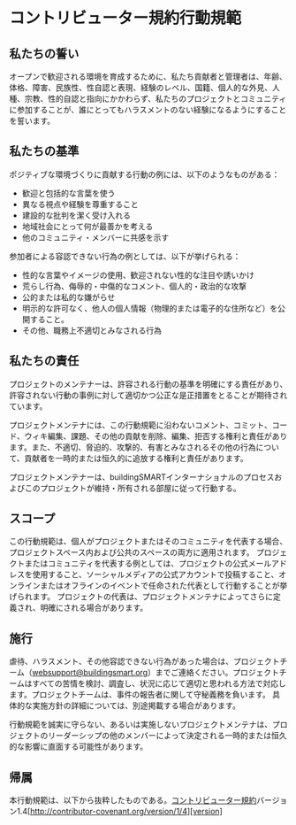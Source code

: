 # コントリビューター規約行動規範

## 私たちの誓い

オープンで歓迎される環境を育成するために、私たち貢献者と管理者は、年齢、体格、障害、民族性、性自認と表現、経験のレベル、国籍、個人的な外見、人種、宗教、性的自認と指向にかかわらず、私たちのプロジェクトとコミュニティに参加することが、誰にとってもハラスメントのない経験になるようにすることを誓います。

## 私たちの基準

ポジティブな環境づくりに貢献する行動の例には、以下のようなものがある：

* 歓迎と包括的な言葉を使う
* 異なる視点や経験を尊重すること
* 建設的な批判を潔く受け入れる
* 地域社会にとって何が最善かを考える
* 他のコミュニティ・メンバーに共感を示す

参加者による容認できない行為の例としては、以下が挙げられる：

* 性的な言葉やイメージの使用、歓迎されない性的な注目や誘いかけ
* 荒らし行為、侮辱的・中傷的なコメント、個人的・政治的な攻撃
* 公的または私的な嫌がらせ
* 明示的な許可なく、他人の個人情報（物理的または電子的な住所など）を公開すること。
* その他、職務上不適切とみなされる行為

## 私たちの責任

プロジェクトのメンテナーは、許容される行動の基準を明確にする責任があり、許容されない行動の事例に対して適切かつ公正な是正措置をとることが期待されています。

プロジェクトメンテナには、この行動規範に沿わないコメント、コミット、コード、ウィキ編集、課題、その他の貢献を削除、編集、拒否する権利と責任があります。また、不適切、脅迫的、攻撃的、有害とみなされるその他の行為について、貢献者を一時的または恒久的に追放する権利と責任があります。

プロジェクトメンテナーは、buildingSMARTインターナショナルのプロセスおよびこのプロジェクトが維持・所有される部屋に従って行動する。

## スコープ

この行動規範は、個人がプロジェクトまたはそのコミュニティを代表する場合、プロジェクトスペース内および公共のスペースの両方に適用されます。 プロジェクトまたはコミュニティを代表する例としては、プロジェクトの公式メールアドレスを使用すること、ソーシャルメディアの公式アカウントで投稿すること、オンラインまたはオフラインのイベントで任命された代表として行動することが挙げられます。 プロジェクトの代表は、プロジェクトメンテナによってさらに定義され、明確にされる場合があります。

## 施行

虐待、ハラスメント、その他容認できない行為があった場合は、プロジェクトチーム（websupport@buildingsmart.org）までご連絡ください。プロジェクトチームはすべての苦情を検討、調査し、状況に応じて適切と思われる方法で対応します。プロジェクトチームは、事件の報告者に関して守秘義務を負います。 具体的な実施方針の詳細については、別途掲載する場合があります。

行動規範を誠実に守らない、あるいは実施しないプロジェクトメンテナは、プロジェクトのリーダーシップの他のメンバーによって決定される一時的または恒久的な影響に直面する可能性があります。

## 帰属

本行動規範は、以下から抜粋したものである。[コントリビューター規約][homepage]バージョン1.4[http://contributor-covenant.org/version/1/4][version]

[homepage]: http://contributor-covenant.org
[version]: http://contributor-covenant.org/version/1/4/
